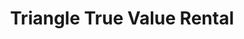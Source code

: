 ---
title: "Triangle True Value Rental"
url: /bellefonte/triangle-true-value-rental/
shop: Werkzeuge
---